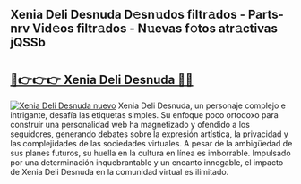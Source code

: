 ## Xenia Deli Desnuda D𝚎sn𝚞dos filtr𝚊dos - Parts-nrv Vid𝚎os filtr𝚊dos - N𝚞evas f𝚘tos atr𝚊ctivas jQSSb

# <h2><a href="http://mb9ufos.tromn.icu/?c=Xenia+Deli+Desnuda">🔗👉👉👉 Xenia Deli Desnuda 🔗🔗</a></h2>

[![Xenia Deli Desnuda nuevo](https://i.imgur.com/pEAQMta.gif)](http://mb9ufos.tromn.icu/?c=Xenia+Deli+Desnuda)
Xenia Deli Desnuda, un personaje complejo e intrigante, desafía las etiquetas simples. Su enfoque poco ortodoxo para construir una personalidad web ha magnetizado y ofendido a los seguidores, generando debates sobre la expresión artística, la privacidad y las complejidades de las sociedades virtuales. A pesar de la ambigüedad de sus planes futuros, su huella en la cultura en línea es imborrable. Impulsado por una determinación inquebrantable y un encanto innegable, el impacto de Xenia Deli Desnuda en la comunidad virtual es ilimitado.
